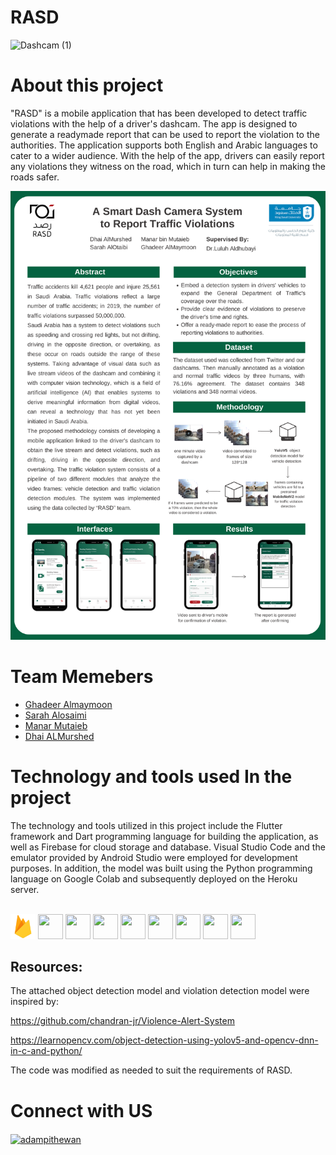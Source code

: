 # RASD
![Dashcam (1)](https://user-images.githubusercontent.com/98524329/200344318-1f31874e-ba4c-41f7-9220-156cb5ff183e.png)
# About this project
"RASD" is a mobile application that has been developed to detect traffic violations with the help of a driver's dashcam. The app is designed to generate a readymade report that can be used to report the violation to the authorities. The application supports both English and Arabic languages to cater to a wider audience. With the help of the app, drivers can easily report any violations they witness on the road, which in turn can help in making the roads safer.


![RASD_System_Poster](https://github.com/ManarMutaieb/RASD/blob/main/RASD_System_Poster.png)

# Team Memebers
- [Ghadeer Almaymoon](https://github.com/ghadeerAbdulmajeed)
- [Sarah Alosaimi](https://github.com/SarahAlosaimi)
- [Manar Mutaieb](https://github.com/ManarMutaieb)
- [Dhai ALMurshed](https://github.com/Dhaialmurshed)

# Technology and tools used In the project
The technology and tools utilized in this project include the Flutter framework and Dart programming language for building the application, as well as Firebase for cloud storage and database. Visual Studio Code and the emulator provided by Android Studio were employed for development purposes. In addition, the model was built using the Python programming language on Google Colab and subsequently deployed on the Heroku server.

 <br> <img height="40" width="40" 
 src="https://raw.githubusercontent.com/github/explore/80688e429a7d4ef2fca1e82350fe8e3517d3494d/topics/firebase/firebase.png">
 <img height="40" width="40" src="https://user-images.githubusercontent.com/25181517/192108895-20dc3343-43e3-4a54-a90e-13a4abbc57b9.png">
  <img height="40" width="40" src="https://user-images.githubusercontent.com/25181517/192108891-d86b6220-e232-423a-bf5f-90903e6887c3.png">
  <img height="40" width="40" src="https://user-images.githubusercontent.com/25181517/186150304-1568ffdf-4c62-4bdc-9cf1-8d8efcea7c5b.png">
  <img height="40" width="40" src="https://user-images.githubusercontent.com/25181517/186150365-da1eccce-6201-487c-8649-45e9e99435fd.png">
     <img height="40" width="40" src="https://user-images.githubusercontent.com/25181517/117269608-b7dcfb80-ae58-11eb-8e66-6cc8753553f0.png">
   <img height="40" width="40" src="https://user-images.githubusercontent.com/25181517/183423507-c056a6f9-1ba8-4312-a350-19bcbc5a8697.png">
      <img height="40" width="40" src="https://colab.research.google.com/img/colab_favicon_256px.png">
            <img height="40" width="40" src="https://www.herokucdn.com/favicons/favicon.ico">

## Resources:
The attached object detection model and violation detection model were inspired by:

https://github.com/chandran-jr/Violence-Alert-System

https://learnopencv.com/object-detection-using-yolov5-and-opencv-dnn-in-c-and-python/

The code was modified as needed to suit the requirements of RASD.

# Connect with US 
 <a href="https://twitter.com/rasdgp?s=21&t=wSUpQhdTJfIKRsMi9yXcAQ" target="blank"><img align="center"
      src="https://raw.githubusercontent.com/rahuldkjain/github-profile-readme-generator/master/src/images/icons/Social/twitter.svg"
      alt="adampithewan" height="30" width="40" /></a>

